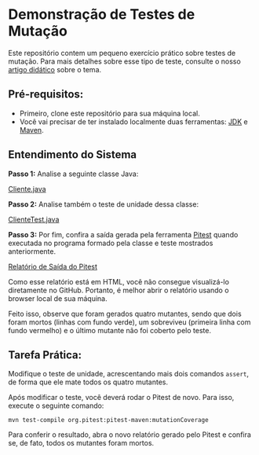 # Demonstração de Testes de Mutação

Este repositório contem um pequeno exercício prático sobre testes de mutação. Para mais detalhes sobre esse tipo de teste, consulte o nosso [artigo didático](https://engsoftmoderna.info/artigos/testes-mutacao.html) sobre o tema.

## Pré-requisitos:

* Primeiro, clone este repositório para sua máquina local.
* Você vai precisar de ter instalado localmente duas ferramentas: [JDK](https://www.oracle.com/br/java/technologies/downloads/) e [Maven](download).

## Entendimento do Sistema

**Passo 1:** Analise a seguinte classe Java:

[Cliente.java](./src/main/java/com/example/Cliente.java)

**Passo 2:**  Analise também o teste de unidade dessa classe:

[ClienteTest.java](./src/test/java/com/example/ClienteTest.java)

**Passo 3:**  Por fim, confira a saída gerada pela ferramenta [Pitest](https://pitest.org/) quando executada no programa formado pela classe e teste mostrados anteriormente.

[Relatório de Saída do Pitest](./target/pit-reports/index.html)

Como esse relatório está em HTML, você não consegue visualizá-lo diretamente no GitHub. Portanto, é melhor abrir o relatório usando o browser local de sua máquina.

Feito isso, observe que foram gerados quatro mutantes, sendo que dois foram mortos (linhas com fundo verde), um sobreviveu (primeira linha com fundo vermelho) e o último mutante não foi coberto pelo teste.

## Tarefa Prática:

Modifique o teste de unidade, acrescentando mais dois comandos `assert`, de forma que ele mate todos os quatro mutantes.

Após modificar o teste, você deverá rodar o Pitest de novo. Para isso, execute o seguinte comando:

`mvn test-compile org.pitest:pitest-maven:mutationCoverage`

Para conferir o resultado, abra o novo relatório gerado pelo Pitest e confira se, de fato, todos os mutantes foram mortos.
